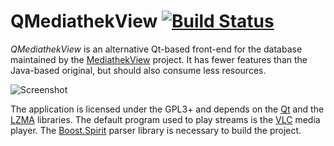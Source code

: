# QMediathekView [![Build Status](https://travis-ci.org/adamreichold/QMediathekView.svg?branch=master)](https://travis-ci.org/adamreichold/QMediathekView)

_QMediathekView_ is an alternative Qt-based front-end for the database maintained by the [MediathekView](http://zdfmediathk.sourceforge.net/) project. It has fewer features than the Java-based original, but should also consume less resources.

![Screenshot](https://user-images.githubusercontent.com/2480569/50730843-f1997c80-114e-11e9-8f25-2c137f453bbb.png)

The application is licensed under the GPL3+ and depends on the [Qt](https://www.qt.io/) and the [LZMA](http://tukaani.org/xz/) libraries. The default program used to play streams is the [VLC](https://www.videolan.org/vlc/) media player. The [Boost.Spirit](http://boost-spirit.com/home/) parser library is necessary to build the project.
